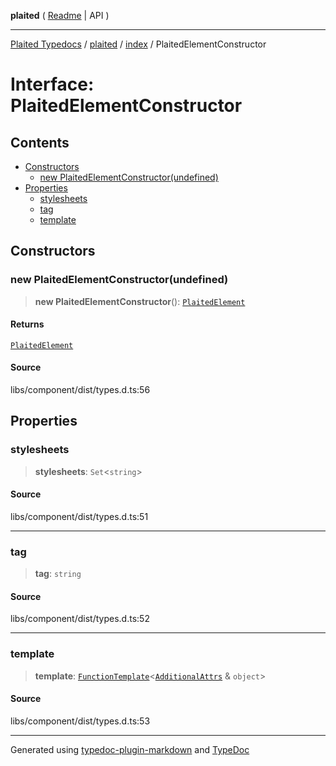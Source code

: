 **plaited** ( [Readme](../../README.md) \| API )

***

[Plaited Typedocs](../../../modules.md) / [plaited](../../modules.md) / [index](../README.md) / PlaitedElementConstructor

# Interface: PlaitedElementConstructor

## Contents

- [Constructors](PlaitedElementConstructor.md#constructors)
  - [new PlaitedElementConstructor(undefined)](PlaitedElementConstructor.md#new-plaitedelementconstructorundefined)
- [Properties](PlaitedElementConstructor.md#properties)
  - [stylesheets](PlaitedElementConstructor.md#stylesheets)
  - [tag](PlaitedElementConstructor.md#tag)
  - [template](PlaitedElementConstructor.md#template)

## Constructors

### new PlaitedElementConstructor(undefined)

> **new PlaitedElementConstructor**(): [`PlaitedElement`](PlaitedElement.md)

#### Returns

[`PlaitedElement`](PlaitedElement.md)

#### Source

libs/component/dist/types.d.ts:56

## Properties

### stylesheets

> **stylesheets**: `Set`\<`string`\>

#### Source

libs/component/dist/types.d.ts:51

***

### tag

> **tag**: `string`

#### Source

libs/component/dist/types.d.ts:52

***

### template

> **template**: [`FunctionTemplate`](../type-aliases/FunctionTemplate.md)\<[`AdditionalAttrs`](AdditionalAttrs.md) & `object`\>

#### Source

libs/component/dist/types.d.ts:53

***

Generated using [typedoc-plugin-markdown](https://www.npmjs.com/package/typedoc-plugin-markdown) and [TypeDoc](https://typedoc.org/)
